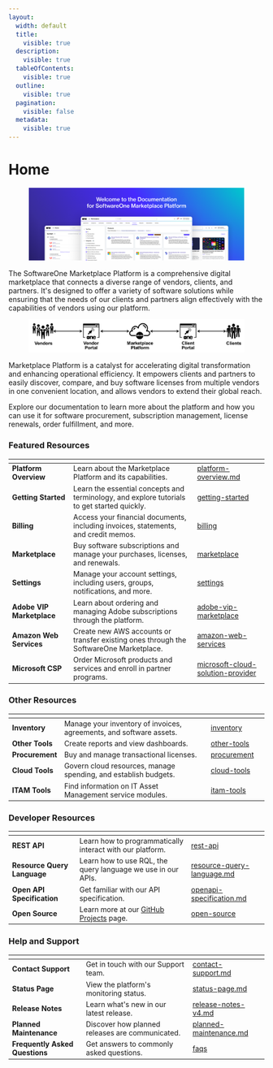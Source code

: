 ```yaml
---
layout:
  width: default
  title:
    visible: true
  description:
    visible: true
  tableOfContents:
    visible: true
  outline:
    visible: true
  pagination:
    visible: false
  metadata:
    visible: true
---
```


# Home

<figure><img src=".gitbook/assets/MPT Home Image (1).png" alt=""><figcaption></figcaption></figure>

The SoftwareOne Marketplace Platform is a comprehensive digital marketplace that connects a diverse range of vendors, clients, and partners. It's designed to offer a variety of software solutions while ensuring that the needs of our clients and partners align effectively with the capabilities of vendors using our platform.

<div align="left"><figure><img src=".gitbook/assets/image (855).png" alt=""><figcaption></figcaption></figure></div>

Marketplace Platform is a catalyst for accelerating digital transformation and enhancing operational efficiency. It empowers clients and partners to easily discover, compare, and buy software licenses from multiple vendors in one convenient location, and allows vendors to extend their global reach.

Explore our documentation to learn more about the platform and how you can use it for software procurement, subscription management, license renewals, order fulfillment, and more.

### Featured Resources

<table data-card-size="large" data-view="cards"><thead><tr><th></th><th></th><th data-hidden data-card-target data-type="content-ref"></th></tr></thead><tbody><tr><td><strong>Platform Overview</strong></td><td>Learn about the Marketplace Platform and its capabilities.</td><td><a href="marketplace-platform/platform-overview.md">platform-overview.md</a></td></tr><tr><td><strong>Getting Started</strong></td><td>Learn the essential concepts and terminology, and explore tutorials to get started quickly.</td><td><a href="marketplace-platform/getting-started/">getting-started</a></td></tr><tr><td><strong>Billing</strong> </td><td>Access your financial documents, including invoices, statements, and credit memos.</td><td><a href="modules-and-features/marketplace/billing/">billing</a></td></tr><tr><td><strong>Marketplace</strong></td><td>Buy software subscriptions and manage your purchases, licenses, and renewals.</td><td><a href="modules-and-features/marketplace/">marketplace</a></td></tr><tr><td><strong>Settings</strong></td><td>Manage your account settings, including users, groups, notifications, and more.</td><td><a href="modules-and-features/settings/">settings</a></td></tr><tr><td><strong>Adobe VIP Marketplace</strong></td><td>Learn about ordering and managing Adobe subscriptions through the platform.</td><td><a href="extensions/adobe-vip-marketplace/">adobe-vip-marketplace</a></td></tr><tr><td><strong>Amazon Web Services</strong></td><td>Create new AWS accounts or transfer existing ones through the SoftwareOne Marketplace.</td><td><a href="extensions/amazon-web-services/">amazon-web-services</a></td></tr><tr><td><strong>Microsoft CSP</strong></td><td>Order Microsoft products and services and enroll in partner programs.</td><td><a href="extensions/microsoft-cloud-solution-provider/">microsoft-cloud-solution-provider</a></td></tr></tbody></table>

### Other Resources

<table data-view="cards"><thead><tr><th></th><th></th><th data-hidden data-card-target data-type="content-ref"></th><th data-hidden data-card-cover data-type="files"></th></tr></thead><tbody><tr><td><strong>Inventory</strong></td><td>Manage your inventory of invoices, agreements, and software assets.</td><td><a href="modules-and-features/inventory/">inventory</a></td><td></td></tr><tr><td><strong>Other Tools</strong></td><td>Create reports and view dashboards.</td><td><a href="modules-and-features/other-tools/">other-tools</a></td><td></td></tr><tr><td><strong>Procurement</strong></td><td>Buy and manage transactional licenses.</td><td><a href="modules-and-features/procurement/">procurement</a></td><td></td></tr><tr><td><strong>Cloud Tools</strong></td><td>Govern cloud resources, manage spending, and establish budgets.</td><td><a href="extensions/cloud-tools/">cloud-tools</a></td><td></td></tr><tr><td><strong>ITAM Tools</strong></td><td>Find information on IT Asset Management service modules.</td><td><a href="extensions/itam-tools/">itam-tools</a></td><td></td></tr></tbody></table>

### Developer Resources

<table data-card-size="large" data-view="cards"><thead><tr><th></th><th></th><th data-hidden data-card-target data-type="content-ref"></th></tr></thead><tbody><tr><td><strong>REST API</strong></td><td>Learn how to programmatically interact with our platform.</td><td><a href="developer-resources/rest-api/">rest-api</a></td></tr><tr><td><strong>Resource Query Language</strong></td><td>Learn how to use RQL, the query language we use in our APIs.</td><td><a href="developer-resources/rest-api/resource-query-language.md">resource-query-language.md</a></td></tr><tr><td><strong>Open API Specification</strong></td><td>Get familiar with our API specification.</td><td><a href="developer-resources/rest-api/openapi-specification.md">openapi-specification.md</a></td></tr><tr><td><strong>Open Source</strong></td><td>Learn more at our <a href="developer-resources/open-source/github-projects.md">GitHub Projects</a> page.</td><td><a href="developer-resources/open-source/">open-source</a></td></tr></tbody></table>

### Help and Support

<table data-view="cards"><thead><tr><th></th><th></th><th data-hidden data-card-target data-type="content-ref"></th></tr></thead><tbody><tr><td><strong>Contact Support</strong></td><td>Get in touch with our Support team.</td><td><a href="help-and-support/contact-support.md">contact-support.md</a></td></tr><tr><td><strong>Status Page</strong></td><td>View the platform's monitoring status.</td><td><a href="help-and-support/status-page.md">status-page.md</a></td></tr><tr><td><strong>Release Notes</strong></td><td>Learn what's new in our latest release.</td><td><a href="help-and-support/release-notes/release-notes-v4.md">release-notes-v4.md</a></td></tr><tr><td><strong>Planned Maintenance</strong></td><td>Discover how planned releases are communicated.</td><td><a href="help-and-support/planned-maintenance.md">planned-maintenance.md</a></td></tr><tr><td><strong>Frequently Asked Questions</strong></td><td>Get answers to commonly asked questions.</td><td><a href="help-and-support/faqs/">faqs</a></td></tr></tbody></table>
